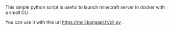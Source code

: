This simple python script is useful to launch minecraft server in docker with a small CLI.

You can use it with this url https://mcli.kangapi.fr/cli.py .
